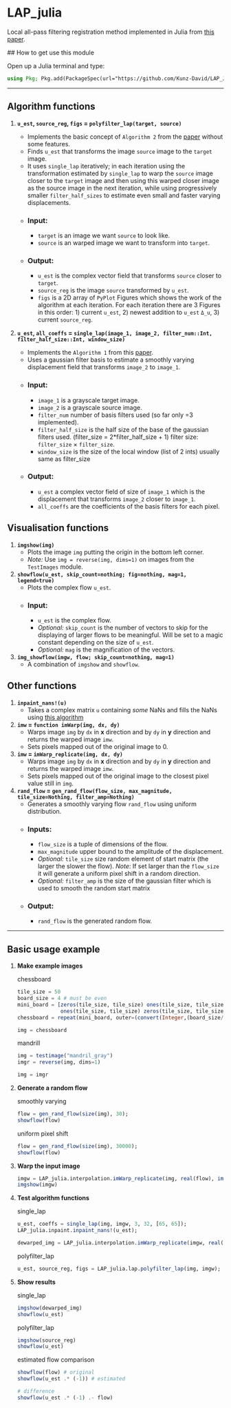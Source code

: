 # LAP_julia

Local all-pass filtering registration method implemented in Julia from [this paper](http://www.ee.cuhk.edu.hk/~tblu/monsite/pdfs/gilliam1701.pdf).

## How to get use this module

Open up a Julia terminal and type:
```Julia
using Pkg; Pkg.add(PackageSpec(url="https://github.com/Kunz-David/LAP_Julia"))
```

----

## Algorithm functions
1) **`u_est`, `source_reg`, `figs` = `polyfilter_lap(target, source)`**
    - Implements the basic concept of `Algorithm 2` from the [paper](http://www.ee.cuhk.edu.hk/~tblu/monsite/pdfs/gilliam1701.pdf) without some features.
    - Finds `u_est` that transforms the image `source` image to the `target` image.
    - It uses `single_lap` iteratively; in each iteration using the transformation estimated by `single_lap` to warp the `source` image closer to the `target` image and then using this warped closer image as the source image in the next iteration, while using progressively smaller `filter_half_sizes` to estimate even small and faster varying displacements.
    - ### Input:
        - `target` is an image we want `source` to look like.
        - `source` is an warped image we want to transform into `target`.
    - ### Output:
        - `u_est` is the complex vector field that transforms `source` closer to `target`.
        - `source_reg` is the image `source` transformed by `u_est`.
        - `figs` is a 2D array of `PyPlot` Figures which shows the work of the algorithm at each iteration. For each iteration there are 3 Figures in this order: 1) current `u_est`, 2) newest addition to `u_est` `Δ_u`, 3) current `source_reg`.

2) **`u_est`, `all_coeffs` = `single_lap(image_1, image_2, filter_num::Int, filter_half_size::Int, window_size)`**
    - Implements the `Algorithm 1` from this [paper](http://www.ee.cuhk.edu.hk/~tblu/monsite/pdfs/gilliam1701.pdf).
    - Uses a gaussian filter basis to estimate a smoothly varying displacement field that transforms `image_2` to `image_1`.
    - ### Input:
        - `image_1` is a grayscale target image.
        - `image_2` is a grayscale source image.
        - `filter_num` number of basis filters used (so far only =3 implemented).
        - `filter_half_size` is the half size of the base of the gaussian filters used. (filter_size = 2*filter_half_size + 1) filter size: `filter_size` $\times$ `filter_size`.
        - `window_size` is the size of the local window (list of 2 ints) usually same as filter_size
    - ### Output:
        - `u_est` a complex vector field of size of `image_1` which is the displacement that transforms `image_2` closer to `image_1`.
        - `all_coeffs` are the coefficients of the basis filters for each pixel.

## Visualisation functions
1) **`imgshow(img)`**
    - Plots the image `img` putting the origin in the bottom left corner.
    - _Note:_ Use `img = reverse(img, dims=1)` on images from the `TestImages` module.
2) **`showflow(u_est, skip_count=nothing; fig=nothing, mag=1, legend=true)`**
    - Plots the complex flow `u_est`.
    - ### Input:
        - `u_est` is the complex flow.
        - _Optional:_ `skip_count` is the number of vectors to skip for the displaying of larger flows to be meaningful. Will be set to a magic constant depending on the size of `u_est`.
        - _Optional:_ `mag` is the magnification of the vectors.
3) **`img_showflow(imgw, flow; skip_count=nothing, mag=1)`**
    - A combination of `imgshow` and `showflow`.

## Other functions
1) **`inpaint_nans!(u)`**
    - Takes a complex matrix `u` containing _some_ NaNs and fills the NaNs using [this algorithm](https://www.researchgate.net/publication/220903053_Fast_Digital_Image_Inpainting)
2) **`imw` = `function imWarp(img, dx, dy)`**
    - Warps image `img` by `dx` in **x** direction and by `dy` in **y** direction and returns the warped image `imw`.
    - Sets pixels mapped out of the original image to 0.
3) **`imw` = `imWarp_replicate(img, dx, dy)`**
    - Warps image `img` by `dx` in **x** direction and by `dy` in **y** direction and returns the warped image `imw`.
    - Sets pixels mapped out of the original image to the closest pixel value still in `img`.
4) **`rand_flow` = `gen_rand_flow(flow_size, max_magnitude, tile_size=Nothing, filter_amp=Nothing)`**
    - Generates a smoothly varying flow `rand_flow` using uniform distribution.
    - ### Inputs:
        - `flow_size` is a tuple of dimensions of the flow.
        - `max_magnitude` upper bound to the amplitude of the displacement.
        - _Optional:_ `tile_size` size random element of start matrix (the larger the slower the flow). _Note_: If set larger than the `flow_size` it will generate a uniform pixel shift in a random direction.
        - _Optional:_ `filter_amp` is the size of the gaussian filter which is used to smooth the random start matrix
    - ### Output:
        - `rand_flow` is the generated random flow.


-------
## Basic usage example

1) **Make example images**

    chessboard
    ```Julia
    tile_size = 50
    board_size = 4 # must be even
    mini_board = [zeros(tile_size, tile_size) ones(tile_size, tile_size);
                  ones(tile_size, tile_size) zeros(tile_size, tile_size)]
    chessboard = repeat(mini_board, outer=(convert(Integer,(board_size/2)), convert(Integer,(board_size/2))))

    img = chessboard
    ```

    mandrill
    ```Julia
    img = testimage("mandril_gray")
    imgr = reverse(img, dims=1)

    img = imgr
    ```

2) **Generate a random flow**

    smoothly varying
    ```Julia
    flow = gen_rand_flow(size(img), 30);
    showflow(flow)
    ```

    uniform pixel shift
    ```Julia
    flow = gen_rand_flow(size(img), 30000);
    showflow(flow)
    ```

3) **Warp the input image**

    ```Julia
    imgw = LAP_julia.interpolation.imWarp_replicate(img, real(flow), imag(flow));
    imgshow(imgw)
    ```

4) **Test algorithm functions**

    single_lap
    ```Julia
    u_est, coeffs = single_lap(img, imgw, 3, 32, [65, 65]);
    LAP_julia.inpaint.inpaint_nans!(u_est);

    dewarped_img = LAP_julia.interpolation.imWarp_replicate(imgw, real(u_sin_est), imag(u_est))
    ```

    polyfilter_lap
    ```Julia
    u_est, source_reg, figs = LAP_julia.lap.polyfilter_lap(img, imgw);
    ```

5) **Show results**

    single_lap
    ```Julia
    imgshow(dewarped_img)
    showflow(u_est)
    ```

    polyfilter_lap
    ```Julia
    imgshow(source_reg)
    showflow(u_est)
    ```

    estimated flow comparison
    ```Julia
    showflow(flow) # original
    showflow(u_est .* (-1)) # estimated

    # difference
    showflow(u_est .* (-1) .- flow)
    ```
